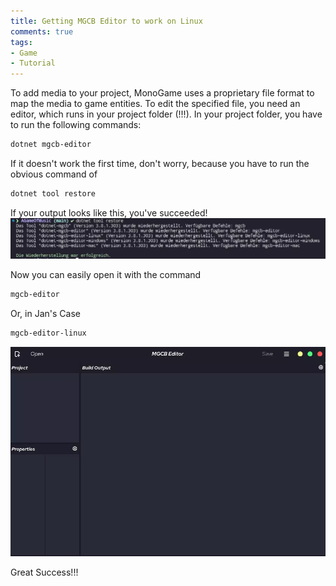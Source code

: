 ```yaml
---
title: Getting MGCB Editor to work on Linux
comments: true
tags: 
- Game
- Tutorial
---
```

To add media to your project, MonoGame uses a proprietary file format to map the media to game entities. 
To edit the specified file, you need an editor, which runs in your project folder (!!!).
In your project folder, you have to run the following commands:
```zsh
dotnet mgcb-editor
```
If it doesn't work the first time, don't worry, because you have to run the obvious command of
```zsh
dotnet tool restore
```

If your output looks like this, you've succeeded!
![](notes/images/Pasted%20image%2020230225171434.webp)

Now you can easily open it with the command 
```zsh
mgcb-editor
```
Or, in Jan's Case
```zsh
mgcb-editor-linux
```

![](notes/images/Pasted%20image%2020230225171754.webp)

Great Success!!!
